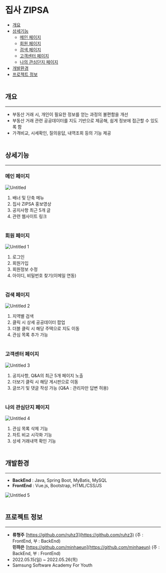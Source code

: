 # 집사 ZIPSA

- [개요](##-개요)
- [상세기능](##-상세기능)
    - [메인 페이지](###-메인-페이지)
    - [회원 페이지](###-회원-페이지)
    - [검색 페이지](###-검색-페이지)
    - [고객센터 페이지](###-고객센터-페이지)
    - [나의 관심단지 페이지](###-나의-관심단지-페이지)
- [개발환경](##-개발환경)
- [프로젝트 정보](##-프로젝트-정보)
<br></br>

## 개요
* * *
- 부동산 거래 시, 개인이 필요한 정보를 얻는 과정의 불편함을 개선
- 부동산 거래 관련 공공데이터를 지도 기반으로 제공해, 쉽게 정보에 접근할 수 있도록 함
- 가격비교, 시세확인, 질의응답, 내역조회 등의 기능 제공
<br></br>

## 상세기능
* * *
### 메인 페이지

![Untitled](https://user-images.githubusercontent.com/26182769/176634597-09f5589c-276a-4cf5-8200-9c93a8ca3794.png)

1. 배너 및 단축 메뉴
2. 집사 ZIPSA 홍보영상
3. 공지사항 최근 5개 글
4. 관련 웹사이트 링크
<br></br>

### 회원 페이지

![Untitled 1](https://user-images.githubusercontent.com/26182769/176634643-2ceb23ae-5ceb-42f5-8831-eab4907e286a.png)

1. 로그인
2. 회원가입
3. 회원정보 수정
4. 아이디, 비밀번호 찾기(이메일 연동)
<br></br>

### 검색 페이지

![Untitled 2](https://user-images.githubusercontent.com/26182769/176634655-16cd4e5e-10ae-4518-96be-f6b2651c8833.png)

1. 지역별 검색
2. 클릭 시 상세 공공데이터 팝업
3. 더블 클릭 시 해당 주택으로 지도 이동
4. 관심 목록 추가 가능
<br></br>

### 고객센터 페이지

![Untitled 3](https://user-images.githubusercontent.com/26182769/176634663-985ed6e6-5651-429d-843b-55be6d5a60fd.png)

1. 공지사항, Q&A의 최근 5개 페이지 노출
2. 더보기 클릭 시 해당 게시판으로 이동
3. 글쓰기 및 댓글 작성 가능 (Q&A : 관리자만 답변 허용)
<br></br>

### 나의 관심단지 페이지

![Untitled 4](https://user-images.githubusercontent.com/26182769/176634670-f223c460-251a-4cf8-81c7-29410b53993c.png)

1. 관심 목록 삭제 기능
2. 차트 비교 시각화 기능
3. 상세 거래내역 확인 기능
<br></br>

## 개발환경
* * *
- **BackEnd**  : Java, Spring Boot, MyBatis, MySQL
- **FrontEnd** : Vue.js, Bootstrap, HTML/CSS/JS

![Untitled 5](https://user-images.githubusercontent.com/26182769/176634680-c2e0c75a-3553-4a00-9f90-cf010d06bff4.png)
<br></br>

## 프로젝트 정보
* * *
- **류형주** [https://github.com/ruhz3](https://github.com/ruhz3)
(주 : FrontEnd, 부 : BackEnd)<br>
**민하은** [https://github.com/minhaeun](https://github.com/minhaeun) 
(주 : BackEnd, 부 : FrontEnd)
- 2022.05.15(일) ~ 2022.05.26(목)
- Samsung Software Academy For Youth
